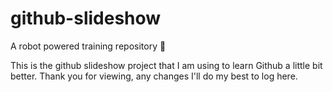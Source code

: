 # github-slideshow
A robot powered training repository :robot:

This is the github slideshow project that I am using to learn Github a little bit better.
Thank you for viewing, any changes I'll do my best to log here.
